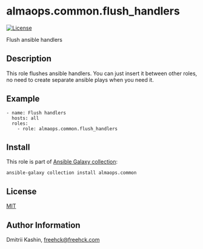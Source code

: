 almaops.common.flush_handlers
=========

[![License](https://img.shields.io/badge/license-MIT%20License-brightgreen.svg)](https://opensource.org/licenses/MIT)

Flush ansible handlers

Description
-----------

This role flushes ansible handlers. You can just insert it between other roles, no need to create separate ansible plays when you need it.


Example
-------
```
- name: Flush handlers
  hosts: all
  roles:
    - role: almaops.common.flush_handlers
```

Install
-------

This role is part of [Ansible Galaxy collection](https://galaxy.ansible.com/almaops/common):

`ansible-galaxy collection install almaops.common`

License
-------
[MIT](./LICENSE)

Author Information
------------------

Dmitrii Kashin, <freehck@freehck.com>
